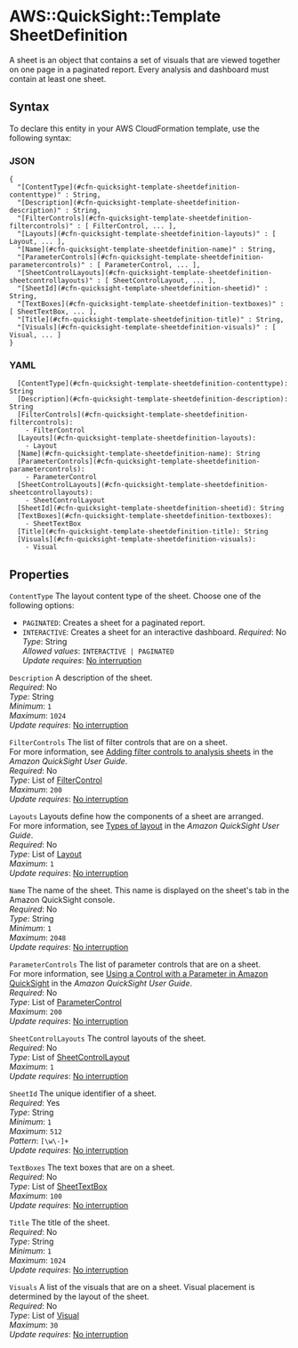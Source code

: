 # AWS::QuickSight::Template SheetDefinition<a name="aws-properties-quicksight-template-sheetdefinition"></a>

A sheet is an object that contains a set of visuals that are viewed together on one page in a paginated report\. Every analysis and dashboard must contain at least one sheet\.

## Syntax<a name="aws-properties-quicksight-template-sheetdefinition-syntax"></a>

To declare this entity in your AWS CloudFormation template, use the following syntax:

### JSON<a name="aws-properties-quicksight-template-sheetdefinition-syntax.json"></a>

```
{
  "[ContentType](#cfn-quicksight-template-sheetdefinition-contenttype)" : String,
  "[Description](#cfn-quicksight-template-sheetdefinition-description)" : String,
  "[FilterControls](#cfn-quicksight-template-sheetdefinition-filtercontrols)" : [ FilterControl, ... ],
  "[Layouts](#cfn-quicksight-template-sheetdefinition-layouts)" : [ Layout, ... ],
  "[Name](#cfn-quicksight-template-sheetdefinition-name)" : String,
  "[ParameterControls](#cfn-quicksight-template-sheetdefinition-parametercontrols)" : [ ParameterControl, ... ],
  "[SheetControlLayouts](#cfn-quicksight-template-sheetdefinition-sheetcontrollayouts)" : [ SheetControlLayout, ... ],
  "[SheetId](#cfn-quicksight-template-sheetdefinition-sheetid)" : String,
  "[TextBoxes](#cfn-quicksight-template-sheetdefinition-textboxes)" : [ SheetTextBox, ... ],
  "[Title](#cfn-quicksight-template-sheetdefinition-title)" : String,
  "[Visuals](#cfn-quicksight-template-sheetdefinition-visuals)" : [ Visual, ... ]
}
```

### YAML<a name="aws-properties-quicksight-template-sheetdefinition-syntax.yaml"></a>

```
  [ContentType](#cfn-quicksight-template-sheetdefinition-contenttype): String
  [Description](#cfn-quicksight-template-sheetdefinition-description): String
  [FilterControls](#cfn-quicksight-template-sheetdefinition-filtercontrols):
    - FilterControl
  [Layouts](#cfn-quicksight-template-sheetdefinition-layouts):
    - Layout
  [Name](#cfn-quicksight-template-sheetdefinition-name): String
  [ParameterControls](#cfn-quicksight-template-sheetdefinition-parametercontrols):
    - ParameterControl
  [SheetControlLayouts](#cfn-quicksight-template-sheetdefinition-sheetcontrollayouts):
    - SheetControlLayout
  [SheetId](#cfn-quicksight-template-sheetdefinition-sheetid): String
  [TextBoxes](#cfn-quicksight-template-sheetdefinition-textboxes):
    - SheetTextBox
  [Title](#cfn-quicksight-template-sheetdefinition-title): String
  [Visuals](#cfn-quicksight-template-sheetdefinition-visuals):
    - Visual
```

## Properties<a name="aws-properties-quicksight-template-sheetdefinition-properties"></a>

`ContentType` <a name="cfn-quicksight-template-sheetdefinition-contenttype"></a>
The layout content type of the sheet\. Choose one of the following options:

- `PAGINATED`: Creates a sheet for a paginated report\.
- `INTERACTIVE`: Creates a sheet for an interactive dashboard\.
  _Required_: No  
  _Type_: String  
  _Allowed values_: `INTERACTIVE | PAGINATED`  
  _Update requires_: [No interruption](https://docs.aws.amazon.com/AWSCloudFormation/latest/UserGuide/using-cfn-updating-stacks-update-behaviors.html#update-no-interrupt)

`Description` <a name="cfn-quicksight-template-sheetdefinition-description"></a>
A description of the sheet\.  
_Required_: No  
_Type_: String  
_Minimum_: `1`  
_Maximum_: `1024`  
_Update requires_: [No interruption](https://docs.aws.amazon.com/AWSCloudFormation/latest/UserGuide/using-cfn-updating-stacks-update-behaviors.html#update-no-interrupt)

`FilterControls` <a name="cfn-quicksight-template-sheetdefinition-filtercontrols"></a>
The list of filter controls that are on a sheet\.  
For more information, see [Adding filter controls to analysis sheets](https://docs.aws.amazon.com/quicksight/latest/user/filter-controls.html) in the _Amazon QuickSight User Guide_\.  
_Required_: No  
_Type_: List of [FilterControl](aws-properties-quicksight-template-filtercontrol.md)  
_Maximum_: `200`  
_Update requires_: [No interruption](https://docs.aws.amazon.com/AWSCloudFormation/latest/UserGuide/using-cfn-updating-stacks-update-behaviors.html#update-no-interrupt)

`Layouts` <a name="cfn-quicksight-template-sheetdefinition-layouts"></a>
Layouts define how the components of a sheet are arranged\.  
For more information, see [Types of layout](https://docs.aws.amazon.com/quicksight/latest/user/types-of-layout.html) in the _Amazon QuickSight User Guide_\.  
_Required_: No  
_Type_: List of [Layout](aws-properties-quicksight-template-layout.md)  
_Maximum_: `1`  
_Update requires_: [No interruption](https://docs.aws.amazon.com/AWSCloudFormation/latest/UserGuide/using-cfn-updating-stacks-update-behaviors.html#update-no-interrupt)

`Name` <a name="cfn-quicksight-template-sheetdefinition-name"></a>
The name of the sheet\. This name is displayed on the sheet's tab in the Amazon QuickSight console\.  
_Required_: No  
_Type_: String  
_Minimum_: `1`  
_Maximum_: `2048`  
_Update requires_: [No interruption](https://docs.aws.amazon.com/AWSCloudFormation/latest/UserGuide/using-cfn-updating-stacks-update-behaviors.html#update-no-interrupt)

`ParameterControls` <a name="cfn-quicksight-template-sheetdefinition-parametercontrols"></a>
The list of parameter controls that are on a sheet\.  
For more information, see [Using a Control with a Parameter in Amazon QuickSight](https://docs.aws.amazon.com/quicksight/latest/user/parameters-controls.html) in the _Amazon QuickSight User Guide_\.  
_Required_: No  
_Type_: List of [ParameterControl](aws-properties-quicksight-template-parametercontrol.md)  
_Maximum_: `200`  
_Update requires_: [No interruption](https://docs.aws.amazon.com/AWSCloudFormation/latest/UserGuide/using-cfn-updating-stacks-update-behaviors.html#update-no-interrupt)

`SheetControlLayouts` <a name="cfn-quicksight-template-sheetdefinition-sheetcontrollayouts"></a>
The control layouts of the sheet\.  
_Required_: No  
_Type_: List of [SheetControlLayout](aws-properties-quicksight-template-sheetcontrollayout.md)  
_Maximum_: `1`  
_Update requires_: [No interruption](https://docs.aws.amazon.com/AWSCloudFormation/latest/UserGuide/using-cfn-updating-stacks-update-behaviors.html#update-no-interrupt)

`SheetId` <a name="cfn-quicksight-template-sheetdefinition-sheetid"></a>
The unique identifier of a sheet\.  
_Required_: Yes  
_Type_: String  
_Minimum_: `1`  
_Maximum_: `512`  
_Pattern_: `[\w\-]+`  
_Update requires_: [No interruption](https://docs.aws.amazon.com/AWSCloudFormation/latest/UserGuide/using-cfn-updating-stacks-update-behaviors.html#update-no-interrupt)

`TextBoxes` <a name="cfn-quicksight-template-sheetdefinition-textboxes"></a>
The text boxes that are on a sheet\.  
_Required_: No  
_Type_: List of [SheetTextBox](aws-properties-quicksight-template-sheettextbox.md)  
_Maximum_: `100`  
_Update requires_: [No interruption](https://docs.aws.amazon.com/AWSCloudFormation/latest/UserGuide/using-cfn-updating-stacks-update-behaviors.html#update-no-interrupt)

`Title` <a name="cfn-quicksight-template-sheetdefinition-title"></a>
The title of the sheet\.  
_Required_: No  
_Type_: String  
_Minimum_: `1`  
_Maximum_: `1024`  
_Update requires_: [No interruption](https://docs.aws.amazon.com/AWSCloudFormation/latest/UserGuide/using-cfn-updating-stacks-update-behaviors.html#update-no-interrupt)

`Visuals` <a name="cfn-quicksight-template-sheetdefinition-visuals"></a>
A list of the visuals that are on a sheet\. Visual placement is determined by the layout of the sheet\.  
_Required_: No  
_Type_: List of [Visual](aws-properties-quicksight-template-visual.md)  
_Maximum_: `30`  
_Update requires_: [No interruption](https://docs.aws.amazon.com/AWSCloudFormation/latest/UserGuide/using-cfn-updating-stacks-update-behaviors.html#update-no-interrupt)
